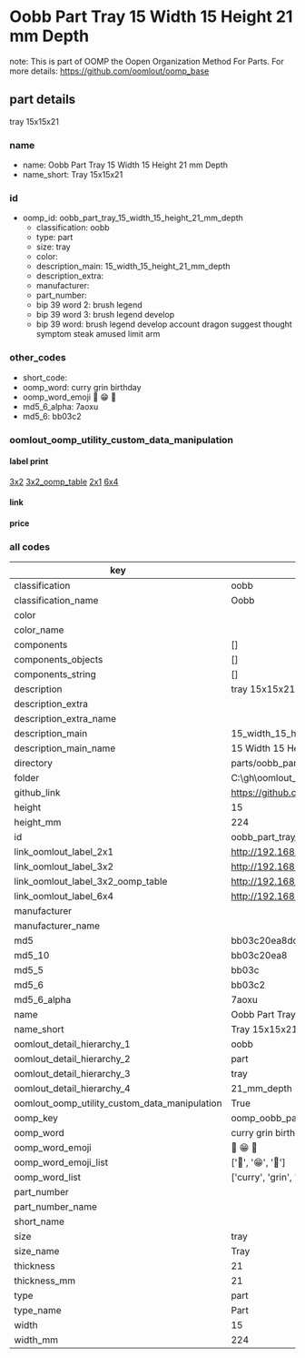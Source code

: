 # Oobb Part Tray 15 Width 15 Height 21 mm Depth  

note: This is part of OOMP the Oopen Organization Method For Parts. For more details: https://github.com/oomlout/oomp_base

##  part details
  



tray 15x15x21



### name
* name: Oobb Part Tray 15 Width 15 Height 21 mm Depth
* name_short: Tray 15x15x21 
### id
* oomp_id: oobb_part_tray_15_width_15_height_21_mm_depth
  * classification: oobb
  * type: part
  * size: tray
  * color: 
  * description_main: 15_width_15_height_21_mm_depth
  * description_extra: 
  * manufacturer: 
  * part_number: 
  * bip 39 word 2: brush legend
  * bip 39 word 3: brush legend develop
  * bip 39 word: brush legend develop account dragon suggest thought symptom steak amused limit arm

### other_codes
* short_code: 
* oomp_word: curry grin birthday
* oomp_word_emoji :curry: :grin: :birthday:
* md5_6_alpha: 7aoxu
* md5_6: bb03c2






### oomlout_oomp_utility_custom_data_manipulation
#### label print
[3x2](http://192.168.1.245:1112/?label=oomp%207aoxu)
[3x2_oomp_table](http://192.168.1.108:1112/?label=oomp%207aoxu)
[2x1](http://192.168.1.242:1112/?label=oomp%207aoxu)
[6x4](http://192.168.1.55:1112/?label=oomp%207aoxu)    

#### link

                              

#### price







### all codes 
| key | value |  
| --- | --- |  
| classification | oobb |  
| classification_name | Oobb |  
| color |  |  
| color_name |  |  
| components | [] |  
| components_objects | [] |  
| components_string | [] |  
| description | tray 15x15x21 |  
| description_extra |  |  
| description_extra_name |  |  
| description_main | 15_width_15_height_21_mm_depth |  
| description_main_name | 15 Width 15 Height 21 mm Depth |  
| directory | parts/oobb_part_tray_15_width_15_height_21_mm_depth |  
| folder | C:\gh\oomlout_oobb_version_4_generated_parts\parts\oobb_part_tray_15_width_15_height_21_mm_depth |  
| github_link | https://github.com/oomlout/oomlout_oomp_part_src/tree/main/parts/oobb_part_tray_15_width_15_height_21_mm_depth |  
| height | 15 |  
| height_mm | 224 |  
| id | oobb_part_tray_15_width_15_height_21_mm_depth |  
| link_oomlout_label_2x1 | http://192.168.1.242:1112/?label=oomp%207aoxu |  
| link_oomlout_label_3x2 | http://192.168.1.245:1112/?label=oomp%207aoxu |  
| link_oomlout_label_3x2_oomp_table | http://192.168.1.108:1112/?label=oomp%207aoxu |  
| link_oomlout_label_6x4 | http://192.168.1.55:1112/?label=oomp%207aoxu |  
| manufacturer |  |  
| manufacturer_name |  |  
| md5 | bb03c20ea8dc9c1f63a10018791fe0e9 |  
| md5_10 | bb03c20ea8 |  
| md5_5 | bb03c |  
| md5_6 | bb03c2 |  
| md5_6_alpha | 7aoxu |  
| name | Oobb Part Tray 15 Width 15 Height 21 mm Depth |  
| name_short | Tray 15x15x21  |  
| oomlout_detail_hierarchy_1 | oobb |  
| oomlout_detail_hierarchy_2 | part |  
| oomlout_detail_hierarchy_3 | tray |  
| oomlout_detail_hierarchy_4 | 21_mm_depth |  
| oomlout_oomp_utility_custom_data_manipulation | True |  
| oomp_key | oomp_oobb_part_tray_15_width_15_height_21_mm_depth |  
| oomp_word | curry grin birthday |  
| oomp_word_emoji | :curry: :grin: :birthday: |  
| oomp_word_emoji_list | [':curry:', ':grin:', ':birthday:'] |  
| oomp_word_list | ['curry', 'grin', 'birthday'] |  
| part_number |  |  
| part_number_name |  |  
| short_name |  |  
| size | tray |  
| size_name | Tray |  
| thickness | 21 |  
| thickness_mm | 21 |  
| type | part |  
| type_name | Part |  
| width | 15 |  
| width_mm | 224 |  
